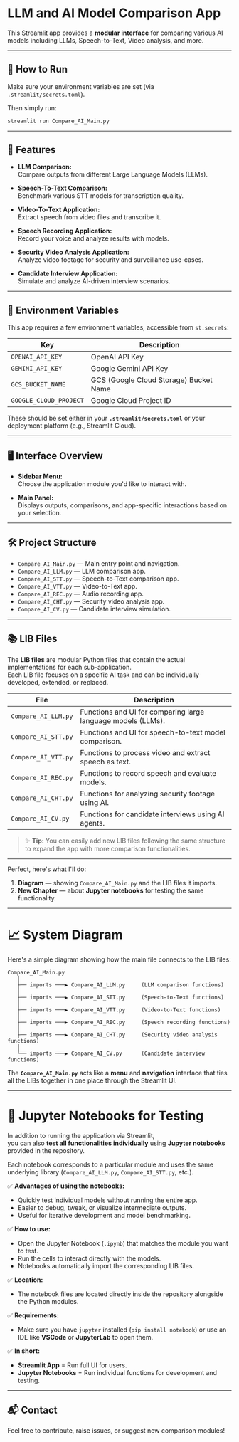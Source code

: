 # LLM and AI Model Comparison App

This Streamlit app provides a **modular interface** for comparing various AI models including LLMs, Speech-to-Text, Video analysis, and more.

---

## 🚀 How to Run

Make sure your environment variables are set (via `.streamlit/secrets.toml`).

Then simply run:

```bash
streamlit run Compare_AI_Main.py
```

---

## 📜 Features

- **LLM Comparison:**  
  Compare outputs from different Large Language Models (LLMs).

- **Speech-To-Text Comparison:**  
  Benchmark various STT models for transcription quality.

- **Video-To-Text Application:**  
  Extract speech from video files and transcribe it.

- **Speech Recording Application:**  
  Record your voice and analyze results with models.

- **Security Video Analysis Application:**  
  Analyze video footage for security and surveillance use-cases.

- **Candidate Interview Application:**  
  Simulate and analyze AI-driven interview scenarios.

---

## 🔑 Environment Variables

This app requires a few environment variables, accessible from `st.secrets`:

| Key                  | Description                                  |
|-----------------------|----------------------------------------------|
| `OPENAI_API_KEY`       | OpenAI API Key                               |
| `GEMINI_API_KEY`       | Google Gemini API Key                        |
| `GCS_BUCKET_NAME`      | GCS (Google Cloud Storage) Bucket Name       |
| `GOOGLE_CLOUD_PROJECT` | Google Cloud Project ID                     |

These should be set either in your **`.streamlit/secrets.toml`** or your deployment platform (e.g., Streamlit Cloud).

---

## 🖥 Interface Overview

- **Sidebar Menu:**  
  Choose the application module you'd like to interact with.

- **Main Panel:**  
  Displays outputs, comparisons, and app-specific interactions based on your selection.

---

## 🛠 Project Structure

- `Compare_AI_Main.py` — Main entry point and navigation.
- `Compare_AI_LLM.py` — LLM comparison app.
- `Compare_AI_STT.py` — Speech-to-Text comparison app.
- `Compare_AI_VTT.py` — Video-to-Text app.
- `Compare_AI_REC.py` — Audio recording app.
- `Compare_AI_CHT.py` — Security video analysis app.
- `Compare_AI_CV.py` — Candidate interview simulation.

---

## 📚 LIB Files

The **LIB files** are modular Python files that contain the actual implementations for each sub-application.  
Each LIB file focuses on a specific AI task and can be individually developed, extended, or replaced.

| File                  | Description                                              |
|------------------------|----------------------------------------------------------|
| `Compare_AI_LLM.py`    | Functions and UI for comparing large language models (LLMs). |
| `Compare_AI_STT.py`    | Functions and UI for speech-to-text model comparison.    |
| `Compare_AI_VTT.py`    | Functions to process video and extract speech as text.   |
| `Compare_AI_REC.py`    | Functions to record speech and evaluate models.          |
| `Compare_AI_CHT.py`    | Functions for analyzing security footage using AI.       |
| `Compare_AI_CV.py`     | Functions for candidate interviews using AI agents.      |

> ✨ **Tip:** You can easily add new LIB files following the same structure to expand the app with more comparison functionalities.

---
Perfect, here's what I'll do:

1. **Diagram** — showing `Compare_AI_Main.py` and the LIB files it imports.
2. **New Chapter** — about **Jupyter notebooks** for testing the same functionality.

---

# 📈 System Diagram

Here's a simple diagram showing how the main file connects to the LIB files:

```
Compare_AI_Main.py
   │
   ├── imports ───▶ Compare_AI_LLM.py     (LLM comparison functions)
   │
   ├── imports ───▶ Compare_AI_STT.py     (Speech-to-Text functions)
   │
   ├── imports ───▶ Compare_AI_VTT.py     (Video-to-Text functions)
   │
   ├── imports ───▶ Compare_AI_REC.py     (Speech recording functions)
   │
   ├── imports ───▶ Compare_AI_CHT.py     (Security video analysis functions)
   │
   └── imports ───▶ Compare_AI_CV.py      (Candidate interview functions)
```

The **`Compare_AI_Main.py`** acts like a **menu** and **navigation** interface that ties all the LIBs together in one place through the Streamlit UI.

---

# 📓 Jupyter Notebooks for Testing

In addition to running the application via Streamlit,  
you can also **test all functionalities individually** using **Jupyter notebooks** provided in the repository.

Each notebook corresponds to a particular module and uses the same underlying library (`Compare_AI_LLM.py`, `Compare_AI_STT.py`, etc.).

✅ **Advantages of using the notebooks:**
- Quickly test individual models without running the entire app.
- Easier to debug, tweak, or visualize intermediate outputs.
- Useful for iterative development and model benchmarking.

✅ **How to use:**
- Open the Jupyter Notebook (`.ipynb`) that matches the module you want to test.
- Run the cells to interact directly with the models.
- Notebooks automatically import the corresponding LIB files.

✅ **Location:**
- The notebook files are located directly inside the repository alongside the Python modules.

✅ **Requirements:**
- Make sure you have `jupyter` installed (`pip install notebook`) or use an IDE like **VSCode** or **JupyterLab** to open them.

✅ **In short:**  
- **Streamlit App** = Run full UI for users.  
- **Jupyter Notebooks** = Run individual functions for development and testing.

---

## 📬 Contact

Feel free to contribute, raise issues, or suggest new comparison modules!
